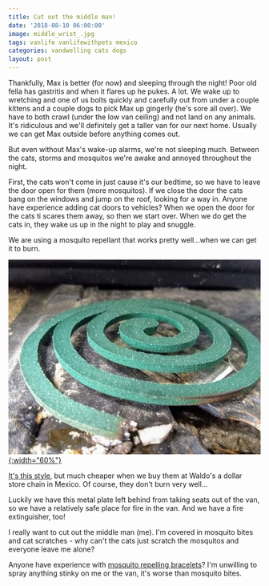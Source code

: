 ```yaml
---
title: Cut out the middle man!
date: '2018-08-10 06:00:00'
image: middle_wrist_.jpg
tags: vanlife vanlifewithpets mexico
categories: vandwelling cats dogs
layout: post
---
```


Thankfully, Max is better (for now) and sleeping through the night! Poor old fella has gastritis and when it flares up he pukes. A lot. We wake up to wretching and one of us bolts quickly and carefully out from under a couple kittens and a couple dogs to pick Max up gingerly (he's sore all over). We have to both crawl (under the low van ceiling) and not land on any animals. It's ridiculous and we'll definitely get a taller van for our next home. Usually we can get Max outside before anything comes out.

But even without Max's wake-up alarms, we're not sleeping much. Between the cats, storms and mosquitos we're awake and annoyed throughout the night.

First, the cats won't come in just cause it's our bedtime, so we have to leave the door open for them (more mosquitos). If we close the door the cats bang on the windows and jump on the roof, looking for a way in. Anyone have experience adding cat doors to vehicles? When we open the door for the cats ti scares them away, so then we start over. When we do get the cats in, they wake us up in the night to play and snuggle.

We are using a mosquito repellant that works pretty well...when we can get it to burn.

[![](/images/mosquito_coil_.jpg){:width="60%"}](/images/mosquito_coil.jpg)

[It's this style](https://www.amazon.com/gp/product/B07C869L83/ref=as_li_tl?ie=UTF8&tag=annalisa144-20&camp=1789&creative=9325&linkCode=as2&creativeASIN=B07C869L83&linkId=b774371b18247db12f46a7a1831d2b0f), but much cheaper when we buy them at Waldo's a dollar store chain in Mexico. Of course, they don't burn very well...

Luckily we have this metal plate left behind from taking seats out of the van, so we have a relatively safe place for fire in the van. And we have a fire extinguisher, too!

I really want to cut out the middle man (me). I'm covered in mosquito bites and cat scratches - why can't the cats just scratch the mosquitos and everyone leave me alone?

Anyone have experience with [mosquito repelling bracelets](
https://www.amazon.com/gp/product/B01IB9W9RS/ref=as_li_tl?ie=UTF8&tag=annalisa144-20&camp=1789&creative=9325&linkCode=as2&creativeASIN=B01IB9W9RS&linkId=49ab62f973912459bec26e95bef0c601)? I'm unwilling to spray anything stinky on me or the van, it's worse than mosquito bites.